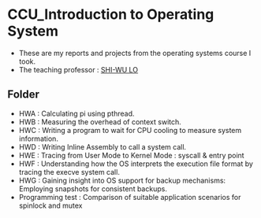 # CCU_Introduction to Operating System
- These are my reports and projects from the operating systems course I took.
- The teaching professor : [SHI-WU LO](https://www.cs.ccu.edu.tw/~shiwulo/)
## Folder
- HWA : Calculating pi using pthread.
- HWB : Measuring the overhead of context switch.
- HWC : Writing a program to wait for CPU cooling to measure system information.
- HWD : Writing Inline Assembly to call a system call.
- HWE : Tracing from User Mode to Kernel Mode : syscall & entry point
- HWF : Understanding how the OS interprets the execution file format by tracing the execve system call.
- HWG : Gaining insight into OS support for backup mechanisms: Employing snapshots for consistent backups.
- Programming test : Comparison of suitable application scenarios for spinlock and mutex